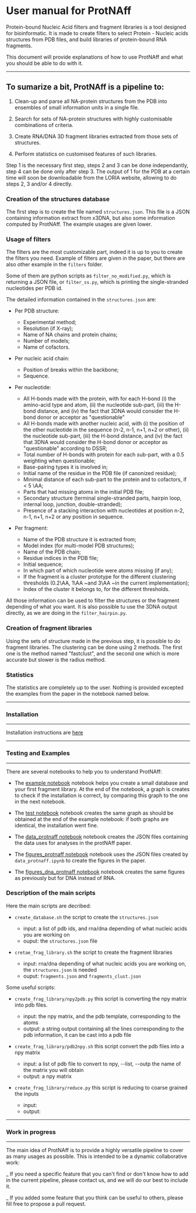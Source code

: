 # User manual for ProtNAff

Protein-bound Nucleic Acid filters and fragment libraries is a tool designed for bioinformatic.
It is made to create filters to select Protein - Nucleic acids structures from PDB files, and build libraries of protein-bound RNA fragments.

This document will provide explanations of how to use ProtNAff and what you should be able to do with it.

--------------------------------------------------------------------------
To sumarize a bit, ProtNAff is a pipeline to:
--------------------------------------------------------------------------
1. Clean-up and parse all NA-protein structures from the PDB into ensembles of small information units in a single file.

2. Search for sets of NA-protein structures with highly customisable combinations of criteria.

3. Create RNA/DNA 3D fragment libraries extracted from those sets of structures.

4. Perform statistics on customised features of such libraries.

Step 1 is the necessary first step, steps 2 and 3 can be done independantly, step 4 can be done only after step 3.
The output of 1 for the PDB at a certain time will soon be downloadable from the LORIA website, allowing to do steps 2, 3 and/or 4 directly.

### Creation of the structures database

The first step is to create the file named `structures.json`. This file is a JSON containing information extract from x3DNA, but also some information computed by ProtNAff. The example usages are given lower.

### Usage of filters

The filters are the most customizable part, indeed it is up to you to create the filters you need.
Example of filters are given in the paper, but there are also other example in the `filters` folder.

Some of them are python scripts as `filter_no_modified.py`, which is returning a JSON file, or
`filter_ss.py`, which is printing the single-stranded nucleotides per PDB id.

The detailed information contained in the `structures.json` are:

* Per PDB structure:
  - Experimental method;
  - Resolution (if X-ray);
  - Name of NA chains and protein chains;
  - Number of models;
  - Name of cofactors.

* Per nucleic acid chain:
  - Position of breaks within the backbone;
  - Sequence.

* Per nucleotide:
  - All H-bonds made with the protein, with for each H-bond (i) the amino-acid type and atom, (ii) the nucleotide sub-part, (iii) the H-bond distance, and (iv) the fact that 3DNA would consider the H-bond donor or acceptor as "questionable"
  - All H-bonds made with another nucleic acid, with (i) the position of the other nucleotide in the sequence (n-2, n-1, n+1, n+2 or other), (ii) the nucleotide sub-part, (iii) the H-bond distance, and (iv) the fact that 3DNA would consider the H-bond donor or acceptor as "questionable" according to DSSR;
  - Total number of H-bonds with protein for each sub-part, with a 0.5 weighting when questionable;
  - Base-pairing types it is involved in;
  - Initial name of the residue in the PDB file (if canonized residue);
  - Minimal distance of each sub-part to the protein and to cofactors, if < 5 \AA;
  - Parts that had missing atoms in the initial PDB file;
  - Secondary structure (terminal single-stranded parts, hairpin loop, internal loop, junction, double-stranded);
  - Presence of a stacking interaction with nucleotides at position n-2, n-1, n+1, n+2 or any position in sequence.

* Per fragment:
  - Name of the PDB structure it is extracted from;
  - Model index (for multi-model PDB structures);
  - Name of the PDB chain;
  - Residue indices in the PDB file;
  - Initial sequence;
  - In which part of which nucleotide were atoms missing (if any);
  - If the fragment is a cluster prototype for the different clustering thresholds (0.2\AA, 1\AA ~and 3\AA ~in the current implementation);
  - Index of the cluster it belongs to, for the different thresholds.


All those information can be used to filter the structures or the fragment depending of what you want.
It is also possible tu use the 3DNA output directly, as we are doing in the `filter_hairpin.py`.

### Creation of fragment libraries

Using the sets of structure made in the previous step, it is possible to do fragment libraries.
The clustering can be done using 2 methods. The first one is the method named "fastclust", and the second one which is more accurate but slower is the radius method.

### Statistics

The statistics are completely up to the user. Nothing is provided excepted the examples from the paper in the notebook named below.

--------------------------------------------------------------------------
### Installation
--------------------------------------------------------------------------

Installation instructions are [here](./INSTALLATION.md)

--------------------------------------------------------------------------
### Testing and Examples
--------------------------------------------------------------------------

There are several notebooks to help you to understand ProtNAff:

- The [example notebook](./example/example.ipynb) notebook helps
you create a small database and your first fragment library. At the
end of the notebook, a graph is creates to check if the installation is
correct, by comparing this graph to the one in the next notebook.

- The [test notebook](./example/test.ipynb) notebook creates the same graph
as should be obtained at the end of the example notebook: if both
graphs are identical, the installation went fine.

- The [data_protnaff notebook](./data_protnaff.ipynb) notebook creates
the JSON files containing the data uses for analyses in the protNAff paper.

- The [figures_protnaff notebook](./figures_protnaff.ipynb) notebook uses
the JSON files created by `data_protnaff.ipynb` to create the figures in the paper.

- The [figures_dna_protnaff notebook](./figures_dna_protnaff.fr) notebook creates
the same figures as previously but for DNA instead of RNA.

### Description of the main scripts

Here the main scripts are decribed:

* `create_database.sh` the script to create the `structures.json`
  - input: a list of pdb ids, and rna/dna depending of what nucleic acids you are working on
  - ouput: the `structures.json` file

* `cretae_frag_library.sh` the script to create the fragment libraries
  - input: rna/dna depending of what nucleic acids you are working on, the `structures.json` is needed
  - ouput: `fragments.json` and `fragments_clust.json`

Some useful scripts:

* `create_frag_library/npy2pdb.py` this script is converting the npy matrix into pdb files.
  - input: the npy matrix, and the pdb template, corresponding to the atoms
  - output: a string output containing all the lines corresponding to the pdb information, it can be cast into a pdb file

* `create_frag_library/pdb2npy.sh` this script convert the pdb files into a npy matrix
  - input: a list of pdb file to convert to npy, --list, --outp the name of the matrix you will obtain
  - output: a npy matrix

* `create_frag_library/reduce.py` this script is reducing to coarse grained the inputs
  - input:
  - output: 

--------------------------------------------------------------------------
### Work in progress
--------------------------------------------------------------------------
The main idea of ProtNAff is to provide a highly versatile pipeline to cover as many usages as possible.
This is intended to be a dynamic collaborative work:

_ If you need a specific feature that you can't find or don't know how to add in the current pipeline, please contact us, and we will do our best to include it.

_ If you added some feature that you think can be useful to others, please fill free to propose a pull request.
